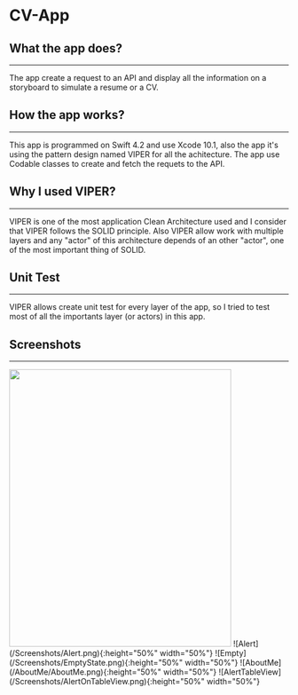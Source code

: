 # CV-App

## What the app does?
------
The app create a request to an API and display all the information on a storyboard to simulate a resume or a CV.

## How the app works?
------
This app is  programmed on Swift 4.2 and use Xcode 10.1, also the app it's using the pattern design named VIPER for all the achitecture. The app use Codable classes to create and fetch the requets to the API.

## Why I used VIPER?
------
VIPER is one of the most application Clean Architecture used and I consider that VIPER follows the SOLID principle. Also VIPER allow work with multiple layers and any "actor" of this architecture depends of an other "actor", one of the most important thing of SOLID.

## Unit Test
------
VIPER allows create unit test for every layer of the app, so I tried to test most of all the importants layer (or actors) in this app.

## Screenshots
-------
<img src="/Screenshots/UserInfo.pngf" width="400" height="500">
![Alert](/Screenshots/Alert.png){:height="50%" width="50%"}
![Empty](/Screenshots/EmptyState.png){:height="50%" width="50%"}
![AboutMe](/AboutMe/AboutMe.png){:height="50%" width="50%"}
![AlertTableView](/Screenshots/AlertOnTableView.png){:height="50%" width="50%"}
